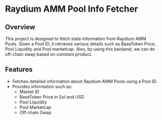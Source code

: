 # Raydium AMM Pool Info Fetcher

## Overview

This project is designed to fetch state information from Raydium AMM Pools. Given a Pool ID, it retrieves various details such as BaseToken Price, Pool Liquidity and Pool marketcap. Also, by using this backend, we can do off-chain swap based on constant product.

## Features

- Fetches detailed information about Raydium AMM Pools using a Pool ID.
- Provides information such as:
  - Market ID
  - BaseToken Price in Sol and USD
  - Pool Liquidity
  - Pool Marketcap
  - Off-chain Swap
